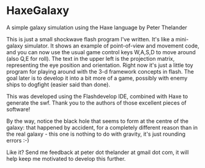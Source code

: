 # HaxeGalaxy
A simple galaxy simulation using the Haxe language
by Peter Thelander

This is just a small shockwave flash program I've written. It's like a mini-galaxy simulator.
It shows an example of point-of-view and movement code, and you can now use the usual game control keys W,A,S,D to move around (also Q,E for roll). The text in the upper left is the projection matrix, representing the eye position and orientation.
Right now it's just a little toy program for playing around with the 3-d framework concepts in flash. The goal later is to develop it into a bit more of a game, possibly with enemy ships to dogfight (easier said than done).

This was developed using the Flashdevelop IDE, combined with Haxe to generate the swf. Thank you to the authors of those excellent pieces of software!

By the way, notice the black hole that seems to form at the centre of the galaxy: that happened by accident, for a completely different reason than in the real galaxy - this one is nothing to do with gravity, it's just rounding errors :-)

Like it? Send me feedback at peter dot thelander at gmail dot com, it will help keep me motivated to develop this further.
